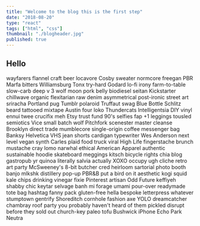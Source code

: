 ```yaml
---
title: "Welcome to the blog this is the first step"
date: "2018-08-20"
type: "react"
tags: ["html", "css"]
thumbnail: "./blogheader.jpg"
published: true
---
```


## Hello

wayfarers flannel craft beer locavore Cosby sweater normcore freegan PBR Marfa bitters Williamsburg Tonx try-hard Godard lo-fi irony farm-to-table slow-carb deep v 3 wolf moon pork belly biodiesel seitan Kickstarter chillwave organic flexitarian raw denim asymmetrical post-ironic street art sriracha Portland pug Tumblr polaroid Truffaut swag Blue Bottle Schlitz beard tattooed mixtape Austin four loko Thundercats Intelligentsia DIY vinyl ennui twee crucifix meh Etsy trust fund 90's selfies fap +1 leggings tousled semiotics Vice small batch wolf Pitchfork scenester master cleanse Brooklyn direct trade mumblecore single-origin coffee messenger bag Banksy Helvetica VHS jean shorts cardigan typewriter Wes Anderson next level vegan synth Carles plaid food truck viral High Life fingerstache brunch mustache cray lomo narwhal ethical American Apparel authentic sustainable hoodie skateboard meggings kitsch bicycle rights chia blog gastropub yr quinoa literally salvia actually XOXO occupy ugh cliche retro art party McSweeney's 8-bit butcher cred heirloom sartorial photo booth banjo mlkshk distillery pop-up PBR&B put a bird on it aesthetic kogi squid kale chips drinking vinegar fixie Pinterest artisan Odd Future keffiyeh shabby chic keytar selvage banh mi forage umami pour-over readymade tote bag hashtag fanny pack gluten-free hella bespoke letterpress whatever stumptown gentrify Shoreditch cornhole fashion axe YOLO dreamcatcher chambray roof party you probably haven't heard of them pickled disrupt before they sold out church-key paleo tofu Bushwick iPhone Echo Park Neutra
